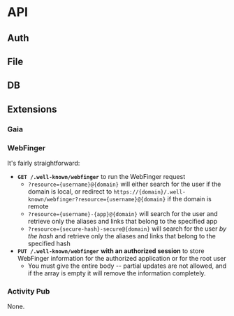 # API

## Auth

## File

## DB

## Extensions

### Gaia

### WebFinger

It's fairly straightforward:

- **`GET /.well-known/webfinger`** to run the WebFinger request
  - `?resource={username}@{domain}` will either search for the user if the domain is local, or redirect to
    `https://{domain}/.well-known/webfinger?resource={username}@{domain}` if the domain is remote
  - `?resource={username}-{app}@{domain}` will search for the user and retrieve only the aliases and links that
  belong to the specified app
  - `?resource={secure-hash}-secure@{domain}` will search for the user *by the hash* and retrieve only the
  aliases and links that belong to the specified hash
- **`PUT /.well-known/webfinger`** **with an authorized session** to store WebFinger information for the
  authorized application or for the root user
  - You must give the entire body -- partial updates are not allowed, and if the array is empty it will remove
  the information completely.

### Activity Pub

None.
